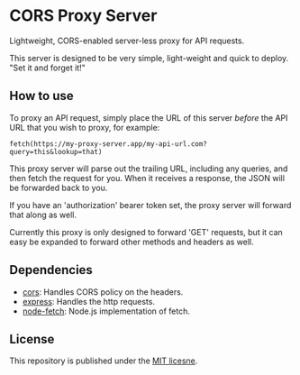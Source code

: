 # CORS Proxy Server
Lightweight, CORS-enabled server-less proxy for API requests.

This server is designed to be very simple, light-weight and quick to deploy. "Set it and forget it!"


## How to use
To proxy an API request, simply place the URL of this server *before* the API URL that you wish to proxy, for example:
```
fetch(https://my-proxy-server.app/my-api-url.com?query=this&lookup=that)
```
This proxy server will parse out the trailing URL, including any queries, and then fetch the request for you. When it receives a response, the JSON will be forwarded back to you.

If you have an 'authorization' bearer token set, the proxy server will forward that along as well.

Currently this proxy is only designed to forward 'GET' requests, but it can easy be expanded to forward other methods and headers as well.


## Dependencies
- [cors](https://github.com/expressjs/cors): Handles CORS policy on the headers.
- [express](https://github.com/expressjs/express): Handles the http requests.
- [node-fetch](https://github.com/node-fetch/node-fetch): Node.js implementation of fetch.


## License
This repository is published under the [MIT licesne](LICENSE).
